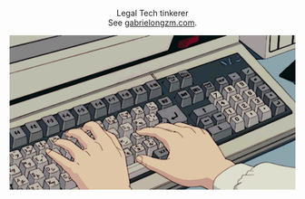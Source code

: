 <p align="center">
    Legal Tech tinkerer
    <br>
    See <a href="https://gabrielongzm.com">gabrielongzm.com</a>.
</p>
<div align="center">
  <img src="./asset/gif/typing.gif"></img>
</div>
